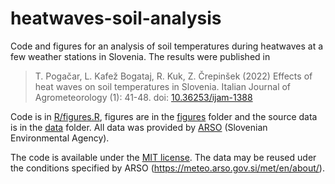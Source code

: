 # heatwaves-soil-analysis

Code and figures for an analysis of soil temperatures during heatwaves at a few weather stations in Slovenia. The results were published in 

> T. Pogačar, L. Kafež Bogataj, R. Kuk, Z. Črepinšek (2022) Effects of heat waves on soil temperatures in Slovenia. Italian Journal of Agrometeorology (1): 41-48. doi: [10.36253/ijam-1388](https://doi.org/10.36253/ijam-1388)

Code is in [R/figures.R](/R/figures.R), figures are in the [figures](/figures) folder and the source data is in the [data](/data) folder. All data was provided by [ARSO](https://www.arso.gov.si) (Slovenian Environmental Agency).

The code is available under the [MIT license](https://opensource.org/licenses/MIT). The data may be reused uder the conditions specified by ARSO (https://meteo.arso.gov.si/met/en/about/).
